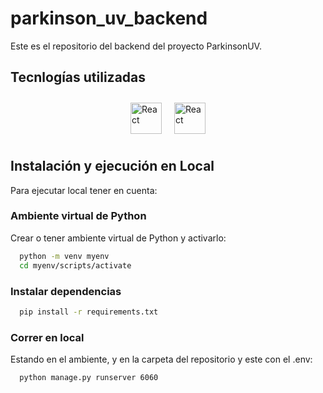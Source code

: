 # parkinson_uv_backend

Este es el repositorio del backend del proyecto ParkinsonUV. 

## Tecnlogías utilizadas
<div style="display: flex; justify-content: center;">
  <div style="display: flex;">
    <img src="https://cdn.hashnode.com/res/hashnode/image/upload/v1636780048014/niLN2J80j.png" alt="React" height="50" style="margin: 10px;">
    <img src="https://upload.wikimedia.org/wikipedia/commons/thumb/0/0a/Python.svg/1200px-Python.svg.png" alt="React" height="50" style="margin: 10px;">
  </div>
</div>

## Instalación y ejecución en Local
Para ejecutar local tener en cuenta: 

### Ambiente virtual de Python
Crear o tener ambiente virtual de Python y activarlo: 

```bash
  python -m venv myenv
  cd myenv/scripts/activate
```

### Instalar dependencias

```bash
  pip install -r requirements.txt
```

### Correr en local

Estando en el ambiente, y en la carpeta del repositorio y este con el .env: 
```bash
  python manage.py runserver 6060
```
